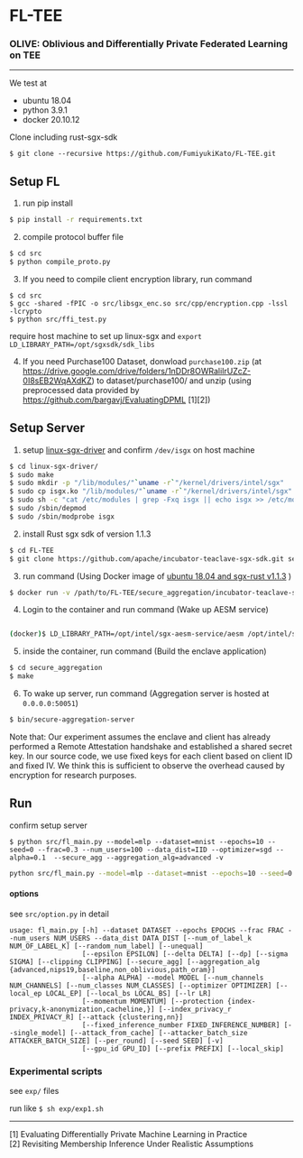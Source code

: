 # FL-TEE

### OLIVE: Oblivious and Differentially Private Federated Learning on TEE
---

We test at
- ubuntu 18.04 
- python 3.9.1 
- docker 20.10.12


Clone including rust-sgx-sdk
```
$ git clone --recursive https://github.com/FumiyukiKato/FL-TEE.git
```

## Setup FL
1. run pip install 
```bash
$ pip install -r requirements.txt
```

2. compile protocol buffer file 
```bash
$ cd src 
$ python compile_proto.py
```

3. If you need to compile client encryption library, run command 
```baash
$ cd src 
$ gcc -shared -fPIC -o src/libsgx_enc.so src/cpp/encryption.cpp -lssl -lcrypto 
$ python src/ffi_test.py
```
require host machine to set up linux-sgx and `export LD_LIBRARY_PATH=/opt/sgxsdk/sdk_libs`

4. If you need Purchase100 Dataset, donwload `purchase100.zip` (at https://drive.google.com/drive/folders/1nDDr8OWRaliIrUZcZ-0I8sEB2WqAXdKZ) to dataset/purchase100/ and unzip (using preprocessed data provided by https://github.com/bargavj/EvaluatingDPML [1][2])


## Setup Server
1. setup [linux-sgx-driver](https://github.com/intel/linux-sgx-driver) and confirm `/dev/isgx` on host machine
```bash
$ cd linux-sgx-driver/
$ sudo make
$ sudo mkdir -p "/lib/modules/"`uname -r`"/kernel/drivers/intel/sgx"    
$ sudo cp isgx.ko "/lib/modules/"`uname -r`"/kernel/drivers/intel/sgx"    
$ sudo sh -c "cat /etc/modules | grep -Fxq isgx || echo isgx >> /etc/modules"    
$ sudo /sbin/depmod
$ sudo /sbin/modprobe isgx
```

2. install Rust sgx sdk of version 1.1.3 
```bash
$ cd FL-TEE
$ git clone https://github.com/apache/incubator-teaclave-sgx-sdk.git secure_aggregation/incubator-teaclave-sgx-sdk -b v1.1.3
```

3. run command (Using Docker image of [ubuntu 18.04 and sgx-rust v1.1.3](https://hub.docker.com/layers/baiduxlab/sgx-rust/1804-1.1.3/images/sha256-fbf4b495a0433ee2ef45ae9780b05d2f181aa6bbbe16dd0cf9ab5b4059ff15a5?context=explore) )
```bash
$ docker run -v /path/to/FL-TEE/secure_aggregation/incubator-teaclave-sgx-sdk:/root/sgx -v /path/to/FL-TEE:/root/FL-TEE -ti -p 50051:50051 -d --device /dev/isgx baiduxlab/sgx-rust:1804-1.1.3 
```

4. Login to the container and run command (Wake up AESM service)
```bash

(docker)$ LD_LIBRARY_PATH=/opt/intel/sgx-aesm-service/aesm /opt/intel/sgx-aesm-service/aesm/aesm_service
```

5. inside the container, run command  (Build the enclave application)
```bash
$ cd secure_aggregation
$ make
```

6. To wake up server, run command (Aggregation server is hosted at `0.0.0.0:50051`)
```bash
$ bin/secure-aggregation-server
```


Note that: Our experiment assumes the enclave and client has already performed a Remote Attestation handshake and established a shared secret key. In our source code, we use fixed keys for each client based on client ID and fixed IV. We think this is sufficient to observe the overhead caused by encryption for research purposes.


## Run
confirm setup server

```
$ python src/fl_main.py --model=mlp --dataset=mnist --epochs=10 --seed=0 --frac=0.3 --num_users=100 --data_dist=IID --optimizer=sgd --alpha=0.1  --secure_agg --aggregation_alg=advanced -v
```

```bash
python src/fl_main.py --model=mlp --dataset=mnist --epochs=10 --seed=0 --frac=0.3 --num_users=100 --data_dist=IID --optimizer=sgd --alpha=0.1  --secure_agg --aggregation_alg=optimized --optimal_num_of_clients=10
```

#### options

see `src/option.py` in detail

```
usage: fl_main.py [-h] --dataset DATASET --epochs EPOCHS --frac FRAC --num_users NUM_USERS --data_dist DATA_DIST [--num_of_label_k NUM_OF_LABEL_K] [--random_num_label] [--unequal]
                  [--epsilon EPSILON] [--delta DELTA] [--dp] [--sigma SIGMA] [--clipping CLIPPING] [--secure_agg] [--aggregation_alg {advanced,nips19,baseline,non_oblivious,path_oram}]
                  [--alpha ALPHA] --model MODEL [--num_channels NUM_CHANNELS] [--num_classes NUM_CLASSES] [--optimizer OPTIMIZER] [--local_ep LOCAL_EP] [--local_bs LOCAL_BS] [--lr LR]
                  [--momentum MOMENTUM] [--protection {index-privacy,k-anonymization,cacheline,}] [--index_privacy_r INDEX_PRIVACY_R] [--attack {clustering,nn}]
                  [--fixed_inference_number FIXED_INFERENCE_NUMBER] [--single_model] [--attack_from_cache] [--attacker_batch_size ATTACKER_BATCH_SIZE] [--per_round] [--seed SEED] [-v]
                  [--gpu_id GPU_ID] [--prefix PREFIX] [--local_skip]
```



### Experimental scripts
see `exp/` files

run like `$ sh exp/exp1.sh`


---

[1] Evaluating Differentially Private Machine Learning in Practice  
[2] Revisiting Membership Inference Under Realistic Assumptions
